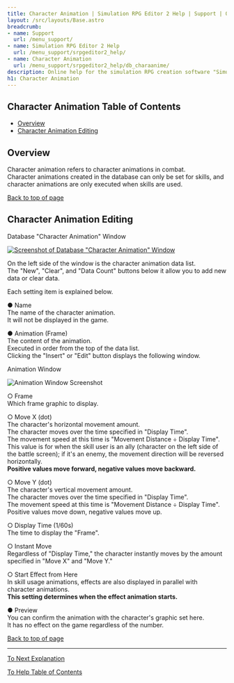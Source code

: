 ```yaml
---
title: Character Animation | Simulation RPG Editor 2 Help | Support | Omoshiro Game Shrine
layout: /src/layouts/Base.astro
breadcrumb:
- name: Support
  url: /menu_support/
- name: Simulation RPG Editor 2 Help
  url: /menu_support/srpgeditor2_help/
- name: Character Animation
  url: /menu_support/srpgeditor2_help/db_charaanime/
description: Online help for the simulation RPG creation software "Simulation RPG Editor 2". "Character Animation".
h1: Character Animation
---
```


<a name="TOP"></a>

## Character Animation Table of Contents

- [Overview](#ABOUT)
- [Character Animation Editing](#EDIT)


<a name="ABOUT"></a>

## Overview

Character animation refers to character animations in combat.  
Character animations created in the database can only be set for skills, and character animations are only executed when skills are used.  

[Back to top of page](#TOP)

<a name="EDIT"></a>

## Character Animation Editing

Database "Character Animation" Window

[![Screenshot of Database "Character Animation" Window](/menu_support/srpgeditor2_help/db_charaanime/charaanime.jpg)](/menu_support/srpgeditor2_help/db_charaanime/charaanime.jpg)

On the left side of the window is the character animation data list.  
The "New", "Clear", and "Data Count" buttons below it allow you to add new data or clear data.  

Each setting item is explained below.  

● Name  
The name of the character animation.  
It will not be displayed in the game.  

● Animation (Frame)  
The content of the animation.  
Executed in order from the top of the data list.  
Clicking the "Insert" or "Edit" button displays the following window.  

Animation Window

![Animation Window Screenshot](/menu_support/srpgeditor2_help/db_charaanime/anime.jpg)

○ Frame  
Which frame graphic to display.  

○ Move X (dot)  
The character's horizontal movement amount.  
The character moves over the time specified in "Display Time".  
The movement speed at this time is "Movement Distance ÷ Display Time".  
This value is for when the skill user is an ally (character on the left side of the battle screen); if it's an enemy, the movement direction will be reversed horizontally.  
**Positive values move forward, negative values move backward.**  

○ Move Y (dot)  
The character's vertical movement amount.  
The character moves over the time specified in "Display Time".  
The movement speed at this time is "Movement Distance ÷ Display Time".  
Positive values move down, negative values move up.  

○ Display Time (1/60s)  
The time to display the "Frame".  

○ Instant Move  
Regardless of "Display Time," the character instantly moves by the amount specified in "Move X" and "Move Y."  

○ Start Effect from Here  
In skill usage animations, effects are also displayed in parallel with character animations.  
**This setting determines when the effect animation starts.**  

● Preview  
You can confirm the animation with the character's graphic set here.  
It has no effect on the game regardless of the number.  

[Back to top of page](#TOP)

---

  

[To Next Explanation](../db_effectanime/)

[To Help Table of Contents](../)